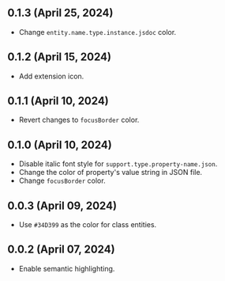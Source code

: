 ## 0.1.3 (April 25, 2024)

* Change `entity.name.type.instance.jsdoc` color.

## 0.1.2 (April 15, 2024)

* Add extension icon.

## 0.1.1 (April 10, 2024)

* Revert changes to `focusBorder` color.

## 0.1.0 (April 10, 2024)

* Disable italic font style for `support.type.property-name.json`.
* Change the color of property's value string in JSON file.
* Change `focusBorder` color.

## 0.0.3 (April 09, 2024)

* Use `#34D399` as the color for class entities.

## 0.0.2 (April 07, 2024)

* Enable semantic highlighting.
